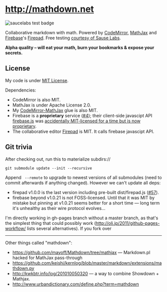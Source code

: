 http://mathdown.net
===================

![saucelabs test badge](https://saucelabs.com/browser-matrix/mathdown.svg)

Collaborative markdown with math.
Powered by [CodeMirror][], [MathJax][] and [Firebase][]'s [Firepad][].
Free testing [courtesy of Sause Labs](https://saucelabs.com/opensauce).

[CodeMirror]: http://codemirror.net
[MathJax]: http://mathjax.org
[Firebase]: http://firebase.com
[Firepad]: http://firepad.io
[CodeMirror-MathJax]: http://github.com/cben/CodeMirror-MathJax
[firebase.js]: https://github.com/firebase/firebase-bower

**Alpha quality – will eat your math, burn your bookmarks & expose your secrets.**

## License

My code is under [MIT License](LICENSE).

Dependencies:

 * CodeMirror is also MIT.
 * MathJax is under Apache License 2.0.
 * My [CodeMirror-MathJax][] glue is also MIT.
 * Firebase is a **proprietary** service ([#4](https://github.com/cben/mathdown/issues/4)); their client-side javascipt API [firebase.js][] was [accidentally MIT-licensed for a time but is now proprietary](https://groups.google.com/forum/#!topic/firebase-talk/pAklVV3Whw8).
 * The collaborative editor [Firepad] is MIT.  It calls firebase javascipt API.

## Git trivia

After checking out, run this to materialize subdirs://

    git submodule update --init --recursive

Append ` --remote` to upgrade to newest versions of all submodules (need to commit afterwards if anything changed).  However we can't update all deps:

 * firepad v1.0.0 is the last version including pre-built dist/firepad.js ([#57](https://github.com/cben/mathdown/issues/57)).
 * firebase beyond v1.0.21 is not FOSS-licensed.  Until that it was MIT by mistake but pinning at v1.0.21 seems better for a short time — long term it's unhealthy as their wire protocol evolves...

I'm directly working in gh-pages branch without a master branch, as that's the simplest thing that could possibly work (http://oli.jp/2011/github-pages-workflow/ lists several alternatives).  If you fork over

----

Other things called "mathdown":

 * https://github.com/mayoff/Mathdown/tree/mathjax — Markdown.pl hacked for MathJax pass-through
 * https://github.com/keishi/kernlog/blob/master/markdown/extensions/mathdown.py
 * http://kwkbtr.info/log/201010050320 — a way to combine Showdown + Mathjax.
 * http://www.urbandictionary.com/define.php?term=mathdown
